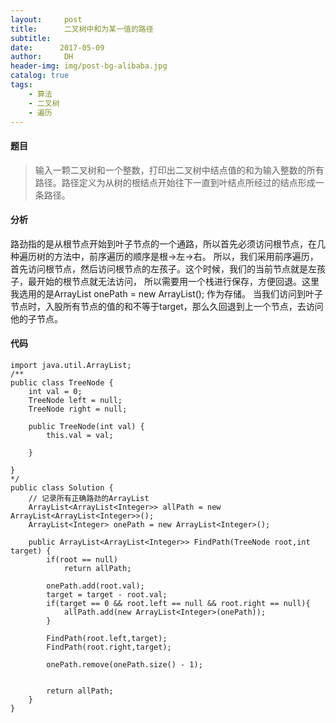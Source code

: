 ```yaml
---
layout:     post
title:      二叉树中和为某一值的路径
subtitle:   
date:      2017-05-09
author:     DH
header-img: img/post-bg-alibaba.jpg 
catalog: true
tags:
    - 算法
    - 二叉树
    - 遍历
---
```

#### 题目

>输入一颗二叉树和一个整数，打印出二叉树中结点值的和为输入整数的所有路径。路径定义为从树的根结点开始往下一直到叶结点所经过的结点形成一条路径。

#### 分析

路劲指的是从根节点开始到叶子节点的一个通路，所以首先必须访问根节点，在几种遍历树的方法中，前序遍历的顺序是根->左->右。
所以，我们采用前序遍历，首先访问根节点，然后访问根节点的左孩子。这个时候，我们的当前节点就是左孩子，最开始的根节点就无法访问，
所以需要用一个栈进行保存，方便回退。这里我选用的是ArrayList<Integer> onePath = new ArrayList<Integer>(); 作为存储。 
当我们访问到叶子节点时，入股所有节点的值的和不等于target，那么久回退到上一个节点，去访问他的子节点。

#### 代码

```
import java.util.ArrayList;
/**
public class TreeNode {
    int val = 0;
    TreeNode left = null;
    TreeNode right = null;

    public TreeNode(int val) {
        this.val = val;

    }

}
*/
public class Solution {
    // 记录所有正确路劲的ArrayList
    ArrayList<ArrayList<Integer>> allPath = new ArrayList<ArrayList<Integer>>();
    ArrayList<Integer> onePath = new ArrayList<Integer>();

    public ArrayList<ArrayList<Integer>> FindPath(TreeNode root,int target) {
        if(root == null)
            return allPath;

        onePath.add(root.val);
        target = target - root.val;
        if(target == 0 && root.left == null && root.right == null){
            allPath.add(new ArrayList<Integer>(onePath));
        }

        FindPath(root.left,target);
        FindPath(root.right,target);

        onePath.remove(onePath.size() - 1);


        return allPath;
    }
}		

```
